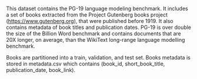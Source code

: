 This dataset contains the PG-19 language modeling benchmark. It includes a set
of books extracted from the Project Gutenberg books project
(https://www.gutenberg.org), that were published before 1919. It also contains
metadata of book titles and publication dates. PG-19 is over double the size of
the Billion Word benchmark and contains documents that are 20X longer, on
average, than the WikiText long-range language modelling benchmark.

Books are partitioned into a train, validation, and test set. Books metadata is
stored in metadata.csv which contains (book_id, short_book_title,
publication_date, book_link).
